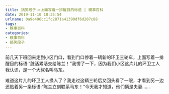 ```yaml
---
title: 搞笑段子->上面写着一排醒目的标语 | 糗事百科
date: 2019-11-10 18:35:54
urlname: 0a9e496cc1fc2871a41390df6d207c88
tags: 
- 糗事百科
categories:
- 糗事百科
- 搞笑段子
---
```

前几天下班回来走到小区门口，看到门口停着一辆新的环卫三轮车，上面写着一排醒目的标语:“脏活累活交给陈兰！”我愣了一下，因为我们小区这片儿的环卫工人我认识，是一个大叔名叫马东。

难道这片儿的环卫工人换人了？我走过这辆三轮后又回头看了一眼，才看到另一边还贴着另一条标语:“陈兰立刻联系马东！”今天我才知道，他们俩是夫妻……


